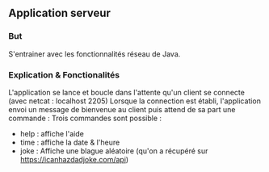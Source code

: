 ## Application serveur

### But
S'entrainer avec les fonctionnalités réseau de Java.

### Explication & Fonctionalités
L'application se lance et boucle dans l'attente qu'un client se connecte (avec netcat : localhost 2205)
Lorsque la connection est établi, l'application envoi un message de bienvenue au client puis attend de sa part une commande :
Trois commandes sont possible :
  - help : affiche l'aide
  - time : affiche la date & l'heure
  - joke : Affiche une blague aléatoire (qu'on a récupéré sur https://icanhazdadjoke.com/api)

